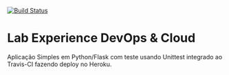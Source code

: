 [![Build Status](https://travis-ci.com/andrereges/devopslab.svg?branch=main)](https://travis-ci.com/andrereges/devopslab)

# Lab Experience DevOps & Cloud
Aplicação Simples em Python/Flask com teste usando Unittest integrado ao Travis-CI fazendo deploy no Heroku.

